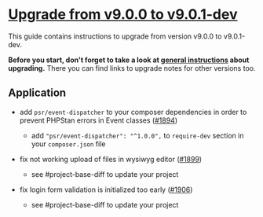 # [Upgrade from v9.0.0 to v9.0.1-dev](https://github.com/shopsys/shopsys/compare/v9.0.0...9.0)

This guide contains instructions to upgrade from version v9.0.0 to v9.0.1-dev.

**Before you start, don't forget to take a look at [general instructions](https://github.com/shopsys/shopsys/blob/9.0/UPGRADE.md) about upgrading.**
There you can find links to upgrade notes for other versions too.

## Application
- add `psr/event-dispatcher` to your composer dependencies in order to prevent PHPStan errors in Event classes ([#1894](https://github.com/shopsys/shopsys/pull/1894))
    - add `"psr/event-dispatcher": "^1.0.0",` to `require-dev` section in your `composer.json` file

- fix not working upload of files in wysiwyg editor ([#1899](https://github.com/shopsys/shopsys/pull/1899))
    - see #project-base-diff to update your project

- fix login form validation is initialized too early ([#1906](https://github.com/shopsys/shopsys/pull/1906))
    - see #project-base-diff to update your project
